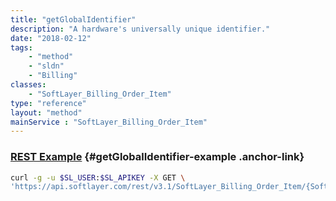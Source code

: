 ```yaml
---
title: "getGlobalIdentifier"
description: "A hardware's universally unique identifier."
date: "2018-02-12"
tags:
    - "method"
    - "sldn"
    - "Billing"
classes:
    - "SoftLayer_Billing_Order_Item"
type: "reference"
layout: "method"
mainService : "SoftLayer_Billing_Order_Item"
---
```


### [REST Example](#getGlobalIdentifier-example) <a href="/article/rest/"><i class="fas fa-question"></i></a> {#getGlobalIdentifier-example .anchor-link} 
```bash
curl -g -u $SL_USER:$SL_APIKEY -X GET \
'https://api.softlayer.com/rest/v3.1/SoftLayer_Billing_Order_Item/{SoftLayer_Billing_Order_ItemID}/getGlobalIdentifier'
```
